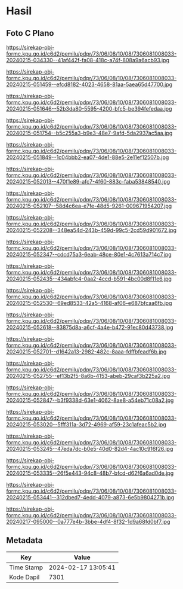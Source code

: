 # Hasil

## Foto C Plano

https://sirekap-obj-formc.kpu.go.id/c6d2/pemilu/pdpr/73/06/08/10/08/7306081008033-20240215-034330--41af442f-fa08-418c-a74f-808a9a6acb93.jpg

https://sirekap-obj-formc.kpu.go.id/c6d2/pemilu/pdpr/73/06/08/10/08/7306081008033-20240215-051459--efcd8182-4023-4658-81aa-5aea65d47700.jpg

https://sirekap-obj-formc.kpu.go.id/c6d2/pemilu/pdpr/73/06/08/10/08/7306081008033-20240215-051646--52b3da80-5595-4200-bfc5-be394fefedaa.jpg

https://sirekap-obj-formc.kpu.go.id/c6d2/pemilu/pdpr/73/06/08/10/08/7306081008033-20240215-051754--b5c255a3-b9e3-48e7-9afd-5da2937ac5aa.jpg

https://sirekap-obj-formc.kpu.go.id/c6d2/pemilu/pdpr/73/06/08/10/08/7306081008033-20240215-051849--1c04bbb2-ea07-4de1-88e5-2e11ef12507b.jpg

https://sirekap-obj-formc.kpu.go.id/c6d2/pemilu/pdpr/73/06/08/10/08/7306081008033-20240215-052013--470f1e89-afc7-4f60-883c-faba53848540.jpg

https://sirekap-obj-formc.kpu.go.id/c6d2/pemilu/pdpr/73/06/08/10/08/7306081008033-20240215-052107--58d4c6ea-e7fe-48d5-9261-009671954207.jpg

https://sirekap-obj-formc.kpu.go.id/c6d2/pemilu/pdpr/73/06/08/10/08/7306081008033-20240215-052208--348ea54d-243b-459d-99c5-2cd59d901672.jpg

https://sirekap-obj-formc.kpu.go.id/c6d2/pemilu/pdpr/73/06/08/10/08/7306081008033-20240215-052347--cdcd75a3-6eab-48ce-80e1-4c7613a714c7.jpg

https://sirekap-obj-formc.kpu.go.id/c6d2/pemilu/pdpr/73/06/08/10/08/7306081008033-20240215-052435--434abfc4-0aa2-4ccd-b591-4bc00d8f11e6.jpg

https://sirekap-obj-formc.kpu.go.id/c6d2/pemilu/pdpr/73/06/08/10/08/7306081008033-20240215-052530--69ed8533-42a5-4168-af06-e687bfcaa6fb.jpg

https://sirekap-obj-formc.kpu.go.id/c6d2/pemilu/pdpr/73/06/08/10/08/7306081008033-20240215-052618--83875d8a-a6cf-4a4e-b472-91ec80d43738.jpg

https://sirekap-obj-formc.kpu.go.id/c6d2/pemilu/pdpr/73/06/08/10/08/7306081008033-20240215-052701--d1642a13-2982-482c-8aaa-fdffbfeadf6b.jpg

https://sirekap-obj-formc.kpu.go.id/c6d2/pemilu/pdpr/73/06/08/10/08/7306081008033-20240215-052755--ef13b2f5-8a6b-4153-abeb-29caf3b225a2.jpg

https://sirekap-obj-formc.kpu.go.id/c6d2/pemilu/pdpr/73/06/08/10/08/7306081008033-20240215-052847--b3f9338d-63e1-4062-8ae8-a54eb71c08a2.jpg

https://sirekap-obj-formc.kpu.go.id/c6d2/pemilu/pdpr/73/06/08/10/08/7306081008033-20240215-053020--5fff311a-3d72-4969-af59-23c1afeac5b2.jpg

https://sirekap-obj-formc.kpu.go.id/c6d2/pemilu/pdpr/73/06/08/10/08/7306081008033-20240215-053245--47eda7dc-b0e5-40d0-82d4-4ac10c916f26.jpg

https://sirekap-obj-formc.kpu.go.id/c6d2/pemilu/pdpr/73/06/08/10/08/7306081008033-20240215-053335--26f5e443-94c8-48b7-bfcd-d62f6a6ad0de.jpg

https://sirekap-obj-formc.kpu.go.id/c6d2/pemilu/pdpr/73/06/08/10/08/7306081008033-20240215-053441--312dbed7-4edd-4079-a873-6e5b9804271b.jpg

https://sirekap-obj-formc.kpu.go.id/c6d2/pemilu/pdpr/73/06/08/10/08/7306081008033-20240217-095000--0a777e4b-3bbe-4df4-8f32-1d9a68fd0bf7.jpg


## Metadata

| Key        | Value               |
| ---------- | ------------------- |
| Time Stamp | 2024-02-17 13:05:41 |
| Kode Dapil | 7301                |



